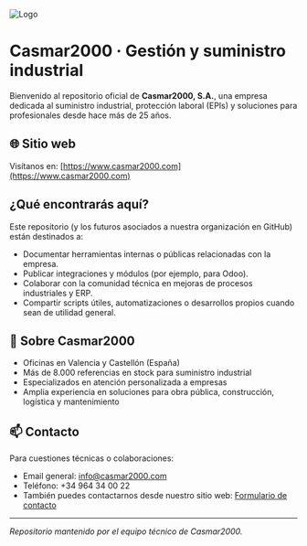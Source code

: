 ![Logo](logo.png)
# Casmar2000 · Gestión y suministro industrial

Bienvenido al repositorio oficial de **Casmar2000, S.A.**, una empresa dedicada al suministro industrial, protección laboral (EPIs) y soluciones para profesionales desde hace más de 25 años.

## 🌐 Sitio web

Visítanos en: [https://www.casmar2000.com](https://www.casmar2000.com)

## ¿Qué encontrarás aquí?

Este repositorio (y los futuros asociados a nuestra organización en GitHub) están destinados a:

- Documentar herramientas internas o públicas relacionadas con la empresa.
- Publicar integraciones y módulos (por ejemplo, para Odoo).
- Colaborar con la comunidad técnica en mejoras de procesos industriales y ERP.
- Compartir scripts útiles, automatizaciones o desarrollos propios cuando sean de utilidad general.

## 🏢 Sobre Casmar2000

- Oficinas en Valencia y Castellón (España)
- Más de 8.000 referencias en stock para suministro industrial
- Especializados en atención personalizada a empresas
- Amplia experiencia en soluciones para obra pública, construcción, logística y mantenimiento

## 📫 Contacto

Para cuestiones técnicas o colaboraciones:

- Email general: [info@casmar2000.com](mailto:info@casmar2000.com)
- Teléfono: +34 964 34 00 22  
- También puedes contactarnos desde nuestro sitio web: [Formulario de contacto](https://www.casmar2000.com/contactus)

---

_Repositorio mantenido por el equipo técnico de Casmar2000._
